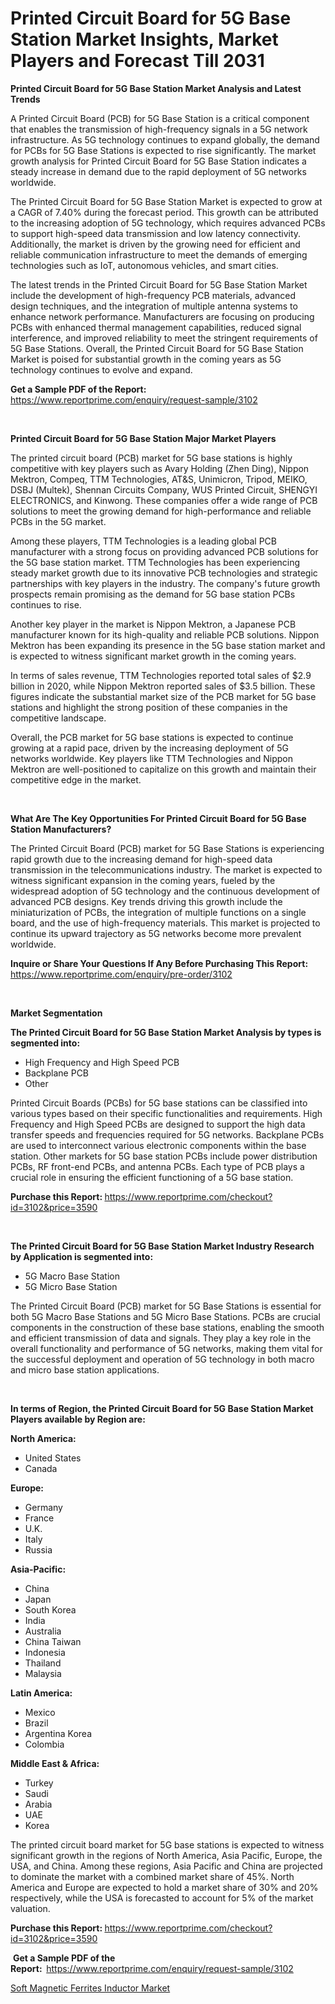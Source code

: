 <p><h1>Printed Circuit Board for 5G Base Station Market Insights, Market Players and Forecast Till 2031</h1></p><p><strong>Printed Circuit Board for 5G Base Station Market Analysis and Latest Trends</strong></p>
<p><p>A Printed Circuit Board (PCB) for 5G Base Station is a critical component that enables the transmission of high-frequency signals in a 5G network infrastructure. As 5G technology continues to expand globally, the demand for PCBs for 5G Base Stations is expected to rise significantly. The market growth analysis for Printed Circuit Board for 5G Base Station indicates a steady increase in demand due to the rapid deployment of 5G networks worldwide.</p><p>The Printed Circuit Board for 5G Base Station Market is expected to grow at a CAGR of 7.40% during the forecast period. This growth can be attributed to the increasing adoption of 5G technology, which requires advanced PCBs to support high-speed data transmission and low latency connectivity. Additionally, the market is driven by the growing need for efficient and reliable communication infrastructure to meet the demands of emerging technologies such as IoT, autonomous vehicles, and smart cities.</p><p>The latest trends in the Printed Circuit Board for 5G Base Station Market include the development of high-frequency PCB materials, advanced design techniques, and the integration of multiple antenna systems to enhance network performance. Manufacturers are focusing on producing PCBs with enhanced thermal management capabilities, reduced signal interference, and improved reliability to meet the stringent requirements of 5G Base Stations. Overall, the Printed Circuit Board for 5G Base Station Market is poised for substantial growth in the coming years as 5G technology continues to evolve and expand.</p></p>
<p><strong>Get a Sample PDF of the Report:&nbsp;</strong> <a href="https://www.reportprime.com/enquiry/request-sample/3102">https://www.reportprime.com/enquiry/request-sample/3102</a></p>
<p>&nbsp;</p>
<p><strong>Printed Circuit Board for 5G Base Station Major Market Players</strong></p>
<p><p>The printed circuit board (PCB) market for 5G base stations is highly competitive with key players such as Avary Holding (Zhen Ding), Nippon Mektron, Compeq, TTM Technologies, AT&S, Unimicron, Tripod, MEIKO, DSBJ (Multek), Shennan Circuits Company, WUS Printed Circuit, SHENGYI ELECTRONICS, and Kinwong. These companies offer a wide range of PCB solutions to meet the growing demand for high-performance and reliable PCBs in the 5G market.</p><p>Among these players, TTM Technologies is a leading global PCB manufacturer with a strong focus on providing advanced PCB solutions for the 5G base station market. TTM Technologies has been experiencing steady market growth due to its innovative PCB technologies and strategic partnerships with key players in the industry. The company's future growth prospects remain promising as the demand for 5G base station PCBs continues to rise.</p><p>Another key player in the market is Nippon Mektron, a Japanese PCB manufacturer known for its high-quality and reliable PCB solutions. Nippon Mektron has been expanding its presence in the 5G base station market and is expected to witness significant market growth in the coming years.</p><p>In terms of sales revenue, TTM Technologies reported total sales of $2.9 billion in 2020, while Nippon Mektron reported sales of $3.5 billion. These figures indicate the substantial market size of the PCB market for 5G base stations and highlight the strong position of these companies in the competitive landscape.</p><p>Overall, the PCB market for 5G base stations is expected to continue growing at a rapid pace, driven by the increasing deployment of 5G networks worldwide. Key players like TTM Technologies and Nippon Mektron are well-positioned to capitalize on this growth and maintain their competitive edge in the market.</p></p>
<p>&nbsp;</p>
<p><strong>What Are The Key Opportunities For Printed Circuit Board for 5G Base Station Manufacturers?</strong></p>
<p><p>The Printed Circuit Board (PCB) market for 5G Base Stations is experiencing rapid growth due to the increasing demand for high-speed data transmission in the telecommunications industry. The market is expected to witness significant expansion in the coming years, fueled by the widespread adoption of 5G technology and the continuous development of advanced PCB designs. Key trends driving this growth include the miniaturization of PCBs, the integration of multiple functions on a single board, and the use of high-frequency materials. This market is projected to continue its upward trajectory as 5G networks become more prevalent worldwide.</p></p>
<p><strong>Inquire or Share Your Questions If Any Before Purchasing This Report:</strong> <a href="https://www.reportprime.com/enquiry/pre-order/3102">https://www.reportprime.com/enquiry/pre-order/3102</a></p>
<p>&nbsp;</p>
<p><strong>Market Segmentation</strong></p>
<p><strong>The Printed Circuit Board for 5G Base Station Market Analysis by types is segmented into:</strong></p>
<p><ul><li>High Frequency and High Speed PCB</li><li>Backplane PCB</li><li>Other</li></ul></p>
<p><p>Printed Circuit Boards (PCBs) for 5G base stations can be classified into various types based on their specific functionalities and requirements. High Frequency and High Speed PCBs are designed to support the high data transfer speeds and frequencies required for 5G networks. Backplane PCBs are used to interconnect various electronic components within the base station. Other markets for 5G base station PCBs include power distribution PCBs, RF front-end PCBs, and antenna PCBs. Each type of PCB plays a crucial role in ensuring the efficient functioning of a 5G base station.</p></p>
<p><strong>Purchase this Report:&nbsp;</strong><a href="https://www.reportprime.com/checkout?id=3102&price=3590">https://www.reportprime.com/checkout?id=3102&price=3590</a></p>
<p>&nbsp;</p>
<p><strong>The Printed Circuit Board for 5G Base Station Market Industry Research by Application is segmented into:</strong></p>
<p><ul><li>5G Macro Base Station</li><li>5G Micro Base Station</li></ul></p>
<p><p>The Printed Circuit Board (PCB) market for 5G Base Stations is essential for both 5G Macro Base Stations and 5G Micro Base Stations. PCBs are crucial components in the construction of these base stations, enabling the smooth and efficient transmission of data and signals. They play a key role in the overall functionality and performance of 5G networks, making them vital for the successful deployment and operation of 5G technology in both macro and micro base station applications.</p></p>
<p>&nbsp;</p>
<p><strong>In terms of Region, the Printed Circuit Board for 5G Base Station Market Players available by Region are:</strong></p>
<p>
    <p> <strong> North America: </strong>
        <ul>
            <li>United States</li>
            <li>Canada</li>
        </ul>
        </p> 
    <p> <strong> Europe: </strong>
        <ul>
            <li>Germany</li>
            <li>France</li>
            <li>U.K.</li>
            <li>Italy</li>
            <li>Russia</li>
        </ul>
        </p> 
    <p> <strong> Asia-Pacific: </strong>
        <ul>
            <li>China</li>
            <li>Japan</li>
            <li>South Korea</li>
            <li>India</li>
            <li>Australia</li>
            <li>China Taiwan</li>
            <li>Indonesia</li>
            <li>Thailand</li>
            <li>Malaysia</li>
        </ul>
        </p> 
    <p> <strong> Latin America: </strong>
        <ul>
            <li>Mexico</li>
            <li>Brazil</li>
            <li>Argentina Korea</li>
            <li>Colombia</li>
        </ul>
        </p> 
    <p> <strong> Middle East & Africa: </strong>
        <ul>
            <li>Turkey</li>
            <li>Saudi</li>
            <li>Arabia</li>
            <li>UAE</li>
            <li>Korea</li>
        </ul>
    </p>
    </p>
<p><p>The printed circuit board market for 5G base stations is expected to witness significant growth in the regions of North America, Asia Pacific, Europe, the USA, and China. Among these regions, Asia Pacific and China are projected to dominate the market with a combined market share of 45%. North America and Europe are expected to hold a market share of 30% and 20% respectively, while the USA is forecasted to account for 5% of the market valuation.</p></p>
<p><strong>Purchase this Report: </strong><a href="https://www.reportprime.com/checkout?id=3102&price=3590">https://www.reportprime.com/checkout?id=3102&price=3590</a></p>
<p>&nbsp;<strong>Get a Sample PDF of the Report:&nbsp;&nbsp;</strong><a href="https://www.reportprime.com/enquiry/request-sample/3102">https://www.reportprime.com/enquiry/request-sample/3102</a></p>
<p><strong></strong></p>
<p><p><a href="https://github.com/lbird53714/Market-Research-Report-List-3/blob/main/soft-magnetic-ferrites-inductor-market.md">Soft Magnetic Ferrites Inductor Market</a></p></p>
